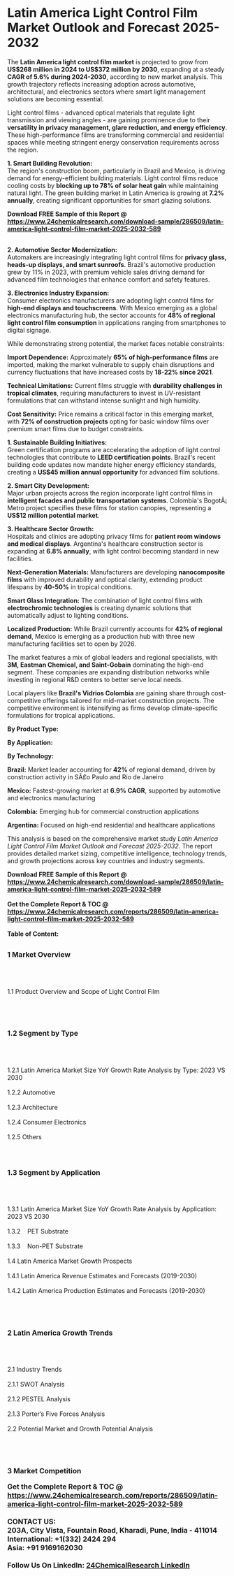 <h1>Latin America Light Control Film Market Outlook and Forecast 2025-2032</h1><p>The <strong>Latin America light control film market</strong> is projected to grow from <strong>US$268 million in 2024 to US$372 million by 2030</strong>, expanding at a steady <strong>CAGR of 5.6% during 2024-2030</strong>, according to new market analysis. This growth trajectory reflects increasing adoption across automotive, architectural, and electronics sectors where smart light management solutions are becoming essential.</p><p>Light control films - advanced optical materials that regulate light transmission and viewing angles - are gaining prominence due to their <strong>versatility in privacy management, glare reduction, and energy efficiency</strong>. These high-performance films are transforming commercial and residential spaces while meeting stringent energy conservation requirements across the region.</p><p><strong>1. Smart Building Revolution:</strong><br>
The region's construction boom, particularly in Brazil and Mexico, is driving demand for energy-efficient building materials. Light control films reduce cooling costs by <strong>blocking up to 78% of solar heat gain</strong> while maintaining natural light. The green building market in Latin America is growing at <strong>7.2% annually</strong>, creating significant opportunities for smart glazing solutions.</p><div><b>Download FREE Sample of this Report @ 
            <a href="https://www.24chemicalresearch.com/download-sample/286509/latin-america-light-control-film-market-2025-2032-589">
            https://www.24chemicalresearch.com/download-sample/286509/latin-america-light-control-film-market-2025-2032-589</a></b></div><br><p><strong>2. Automotive Sector Modernization:</strong><br>
Automakers are increasingly integrating light control films for <strong>privacy glass, heads-up displays, and smart sunroofs</strong>. Brazil's automotive production grew by 11% in 2023, with premium vehicle sales driving demand for advanced film technologies that enhance comfort and safety features.</p><p><strong>3. Electronics Industry Expansion:</strong><br>
Consumer electronics manufacturers are adopting light control films for <strong>high-end displays and touchscreens</strong>. With Mexico emerging as a global electronics manufacturing hub, the sector accounts for <strong>48% of regional light control film consumption</strong> in applications ranging from smartphones to digital signage.</p><p>While demonstrating strong potential, the market faces notable constraints:</p><p><strong>Import Dependence:</strong> Approximately <strong>65% of high-performance films</strong> are imported, making the market vulnerable to supply chain disruptions and currency fluctuations that have increased costs by <strong>18-22% since 2021</strong>.</p><p><strong>Technical Limitations:</strong> Current films struggle with <strong>durability challenges in tropical climates</strong>, requiring manufacturers to invest in UV-resistant formulations that can withstand intense sunlight and high humidity.</p><p><strong>Cost Sensitivity:</strong> Price remains a critical factor in this emerging market, with <strong>72% of construction projects</strong> opting for basic window films over premium smart films due to budget constraints.</p><p><strong>1. Sustainable Building Initiatives:</strong><br>
Green certification programs are accelerating the adoption of light control technologies that contribute to <strong>LEED certification points</strong>. Brazil's recent building code updates now mandate higher energy efficiency standards, creating a <strong>US$45 million annual opportunity</strong> for advanced film solutions.</p><p><strong>2. Smart City Development:</strong><br>
Major urban projects across the region incorporate light control films in <strong>intelligent facades and public transportation systems</strong>. Colombia's BogotÃ¡ Metro project specifies these films for station canopies, representing a <strong>US$12 million potential market</strong>.</p><p><strong>3. Healthcare Sector Growth:</strong><br>
Hospitals and clinics are adopting privacy films for <strong>patient room windows and medical displays</strong>. Argentina's healthcare construction sector is expanding at <strong>6.8% annually</strong>, with light control becoming standard in new facilities.</p><p><strong>Next-Generation Materials:</strong> Manufacturers are developing <strong>nanocomposite films</strong> with improved durability and optical clarity, extending product lifespans by <strong>40-50%</strong> in tropical conditions.</p><p><strong>Smart Glass Integration:</strong> The combination of light control films with <strong>electrochromic technologies</strong> is creating dynamic solutions that automatically adjust to lighting conditions.</p><p>
    </p><p><strong>Localized Production:</strong> While Brazil currently accounts for <strong>42% of regional demand</strong>, Mexico is emerging as a production hub with three new manufacturing facilities set to open by 2026.</p><p>The market features a mix of global leaders and regional specialists, with <strong>3M, Eastman Chemical, and Saint-Gobain</strong> dominating the high-end segment. These companies are expanding distribution networks while investing in regional R&amp;D centers to better serve local needs.</p><p>Local players like <strong>Brazil's Vidrios Colombia</strong> are gaining share through cost-competitive offerings tailored for mid-market construction projects. The competitive environment is intensifying as firms develop climate-specific formulations for tropical applications.</p><p><strong>By Product Type:</strong></p><p><strong>By Application:</strong></p><p><strong>By Technology:</strong></p><p><strong>Brazil:</strong> Market leader accounting for <strong>42%</strong> of regional demand, driven by construction activity in SÃ£o Paulo and Rio de Janeiro</p><p><strong>Mexico:</strong> Fastest-growing market at <strong>6.9% CAGR</strong>, supported by automotive and electronics manufacturing</p><p><strong>Colombia:</strong> Emerging hub for commercial construction applications</p><p><strong>Argentina:</strong> Focused on high-end residential and healthcare applications</p><p>This analysis is based on the comprehensive market study <em>Latin America Light Control Film Market Outlook and Forecast 2025-2032</em>. The report provides detailed market sizing, competitive intelligence, technology trends, and growth projections across key countries and industry segments.</p><div><b>Download FREE Sample of this Report @ 
            <a href="https://www.24chemicalresearch.com/download-sample/286509/latin-america-light-control-film-market-2025-2032-589">
            https://www.24chemicalresearch.com/download-sample/286509/latin-america-light-control-film-market-2025-2032-589</a></b></div><br><div><b>Get the Complete Report & TOC @ 
            <a href="https://www.24chemicalresearch.com/reports/286509/latin-america-light-control-film-market-2025-2032-589">
            https://www.24chemicalresearch.com/reports/286509/latin-america-light-control-film-market-2025-2032-589</a></b></div><br>
            <b>Table of Content:</b><p><h2><span style="font-size:16px"><strong>1 Market Overview&nbsp;&nbsp; &nbsp;</strong></span></h2><br />
<br />
<p>1.1 Product Overview and Scope of Light Control Film&nbsp;</p><br />
<br />
<h2><strong><span style="font-size:16px">1.2 Segment by Type&nbsp;&nbsp; &nbsp;</span></strong></h2><br />
<br />
<p>1.2.1 Latin America Market Size YoY Growth Rate Analysis by Type: 2023 VS 2030&nbsp;&nbsp; &nbsp;<br /><br />
1.2.2 Automotive&nbsp;&nbsp; &nbsp;<br /><br />
1.2.3 Architecture<br /><br />
1.2.4 Consumer Electronics<br /><br />
1.2.5 Others<br /><br />
<br />
<h2><span style="font-size:16px"><strong>1.3 Segment by Application&nbsp;&nbsp;</strong></span></h2><br />
<br />
<p>1.3.1 Latin America Market Size YoY Growth Rate Analysis by Application: 2023 VS 2030&nbsp;&nbsp; &nbsp;<br /><br />
1.3.2&nbsp;&nbsp; &nbsp;PET Substrate<br /><br />
1.3.3&nbsp;&nbsp; &nbsp;Non-PET Substrate<br /><br />
1.4 Latin America Market Growth Prospects&nbsp;&nbsp; &nbsp;<br /><br />
1.4.1 Latin America Revenue Estimates and Forecasts (2019-2030)&nbsp;&nbsp; &nbsp;<br /><br />
1.4.2 Latin America Production Estimates and Forecasts (2019-2030)&nbsp;&nbsp;</p><br />
<br />
<h2><span style="font-size:16px"><strong>2 Latin America Growth Trends&nbsp;&nbsp; &nbsp;</strong></span></h2><br />
<br />
<p>2.1 Industry Trends&nbsp;&nbsp; &nbsp;<br /><br />
2.1.1 SWOT Analysis&nbsp;&nbsp; &nbsp;<br /><br />
2.1.2 PESTEL Analysis&nbsp;&nbsp; &nbsp;<br /><br />
2.1.3 Porter&rsquo;s Five Forces Analysis&nbsp;&nbsp; &nbsp;<br /><br />
2.2 Potential Market and Growth Potential Analysis&nbsp;&nbsp; &nbsp;</p><br />
<br />
<h2><span style="font-size:16px"><strong>3 Market Competition </p><div><b>Get the Complete Report & TOC @ 
            <a href="https://www.24chemicalresearch.com/reports/286509/latin-america-light-control-film-market-2025-2032-589">
            https://www.24chemicalresearch.com/reports/286509/latin-america-light-control-film-market-2025-2032-589</a></b></div><br><b>CONTACT US:</b><br>
            203A, City Vista, Fountain Road, Kharadi, Pune, India - 411014<br>
            International: +1(332) 2424 294<br>
            Asia: +91 9169162030 <br><br>
            Follow Us On LinkedIn: <a href="https://www.linkedin.com/company/24chemicalresearch/">24ChemicalResearch LinkedIn</a>